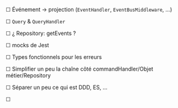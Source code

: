 ☐ Événement -> projection (`EventHandler`, `EventBusMiddleware`, …)

☐ `Query` & `QueryHandler`

☐ ¿ Repository: getEvents ?

☐ mocks de Jest

☐ Types fonctionnels pour les erreurs

☐ Simplifier un peu la chaîne côté commandHandler/Objet métier/Repository

☐ Séparer un peu ce qui est DDD, ES, …

☐ 
